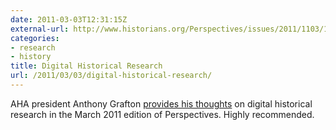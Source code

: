 ```yaml
---
date: 2011-03-03T12:31:15Z
external-url: http://www.historians.org/Perspectives/issues/2011/1103/1103pre1.cfm
categories:
- research
- history
title: Digital Historical Research
url: /2011/03/03/digital-historical-research/
---
```


AHA president Anthony Grafton <a href="http://www.historians.org/Perspectives/issues/2011/1103/1103pre1.cfm">provides his thoughts</a> on digital historical research in the March 2011 edition of Perspectives. Highly recommended.
